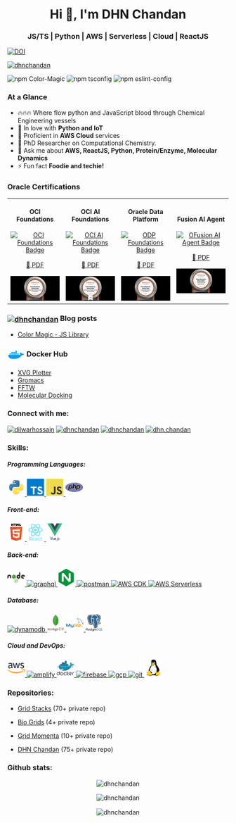 <h1 align="center">Hi 👋, I'm DHN Chandan</h1>

<h3 align="center">JS/TS | Python | AWS | Serverless | Cloud | ReactJS</h3>

[![DOI](https://zenodo.org/badge/DOI/10.5281/zenodo.10576496.svg)](https://doi.org/10.5281/zenodo.10576496)

<p align="left"> <a href="https://twitter.com/dhnchandan" target="blank"><img src="https://img.shields.io/twitter/follow/dhnchandan?logo=twitter&style=for-the-badge" alt="dhnchandan" /></a> </p>
<img alt="npm Color-Magic" src="https://img.shields.io/npm/v/@fly-lab/color-magic?label=npm Color-Magic&style=for-the-badge">
<img alt="npm tsconfig" src="https://img.shields.io/npm/v/@fly-lab/tsconfig?label=npm tsconfig&style=for-the-badge">
<img alt="npm eslint-config" src="https://img.shields.io/npm/v/@fly-lab/eslint-config?label=npm eslint-config&style=for-the-badge">

### At a Glance
- 🔥🔥🔥 Where flow python and JavaScript blood through Chemical Engineering vessels
- 🌱 In love with **Python and IoT**
- 🎉 Proficient in **AWS Cloud** services
- 📝 PhD Researcher on Computational Chemistry.
- 💬 Ask me about **AWS, ReactJS, Python, Protein/Enzyme, Molecular Dynamics**
- ⚡ Fun fact **Foodie and techie!**

### Oracle Certifications
<table>
  <tr>
    <td align="center" width="25%">
      <h4>OCI Foundations</h4>
      <a href="https://catalog-education.oracle.com/ords/certview/sharebadge?id=7C3B021180FCB0A0FFE1896A4FE62024B59EA6FD621DF87E7CAA40A35BF80092" target="_blank">
        <img src="https://img.shields.io/badge/Certified-OCI Foundations-blue?style=for-the-badge&logo=oracle" alt="OCI Foundations Badge"/>
      </a><br><br>
      <a href="./files/Oracle Cloud Infrastructure Foundations - Foundations Associate.pdf" target="_blank">📄 PDF</a><br><br>
      <img src="./files/Oracle Cloud Infrastructure Foundations - Foundations Associate.jpg" alt="OCI Foundations Certificate" width="150" height="auto">
    </td>
    <td align="center" width="25%">
      <h4>OCI AI Foundations</h4>
      <a href="https://catalog-education.oracle.com/ords/certview/sharebadge?id=61936673DD672A7FBB4595AF680338AB2F6006981B38591E7B8D1652B3CAA7E0" target="_blank">
        <img src="https://img.shields.io/badge/Certified-OCI AI Foundations-blue?style=for-the-badge&logo=oracle" alt="OCI AI Foundations Badge"/>
      </a><br><br>
      <a href="./files/Oracle Cloud Infrastructure AI Foundations - Foundations Associate.pdf" target="_blank">📄 PDF</a><br><br>
      <img src="./files/Oracle Cloud Infrastructure AI Foundations - Foundations Associate.jpg" alt="OCI AI Foundations Certificate" width="150" height="auto">
    </td>
    <td align="center" width="25%">
      <h4>Oracle Data Platform</h4>
      <a href="https://catalog-education.oracle.com/ords/certview/sharebadge?id=B0E0C0A690CBA0AB1EDE25817B739F9021EE488FF435725770DFCDD7515BA826" target="_blank">
        <img src="https://img.shields.io/badge/Certified-ODP Foundations-blue?style=for-the-badge&logo=oracle" alt="ODP Foundations Badge"/>
      </a><br><br>
      <a href="./files/Oracle Data Platform Foundations - Foundations Associate.pdf" target="_blank">📄 PDF</a><br><br>
      <img src="./files/Oracle Data Platform Foundations - Foundations Associate.jpg" alt="Oracle Data Platform Certificate" width="150" height="auto">
    </td>
    <td align="center" width="25%">
      <h4>Fusion AI Agent</h4>
      <a href="https://catalog-education.oracle.com/pls/certview/sharebadge?id=E91D8F0FFB45C751511E69E5E3EDC4621EE4A83289869B8FABF5A6B70ADB9DCC" target="_blank">
        <img src="https://img.shields.io/badge/Certified-OFusion AI Agent-blue?style=for-the-badge&logo=oracle" alt="OFusion AI Agent Badge"/>
      </a><br><br>
      <a href="./files/Oracle Fusion AI Agent Studio - Rel 1 - Foundations Associate.pdf" target="_blank">📄 PDF</a><br><br>
      <img src="./files/Oracle Fusion AI Agent Studio - Rel 1 - Foundations Associate.jpg" alt="Fusion AI Agent Certificate" width="150" height="auto">
    </td>
  </tr>
</table>

### <a href="https://dev.to/dhnchandan" target="blank"><img align="center" src="https://cdn.jsdelivr.net/npm/simple-icons@3.0.1/icons/dev-dot-to.svg" alt="dhnchandan" height="30" width="40" /></a> Blog posts

<!-- BLOG-POST-LIST:START -->

- [Color Magic - JS Library](https://dev.to/dhnchandan/color-magic-js-library-557d)

<!-- BLOG-POST-LIST:END -->

### <a href="https://hub.docker.com/u/firesimulations" target="blank"><img align="center" src="docker.png" alt="dhnchandan" height="30" width="40" /></a> Docker Hub

<!-- DOCKER_IMAGE-LIST:START -->

- [XVG Plotter](https://hub.docker.com/r/firesimulations/xvg-plotter)
- [Gromacs](https://hub.docker.com/r/firesimulations/gromacs)
- [FFTW](https://hub.docker.com/r/firesimulations/fftw)
- [Molecular Docking](https://hub.docker.com/r/firesimulations/autodocking)

<!-- DOCKER_IMAGE-LIST:END -->

<h3 align="left">Connect with me:</h3>
<p align="left">
    <a href="https://linkedin.com/in/dilwarhossain" target="blank"><img align="center" src="https://raw.githubusercontent.com/rahuldkjain/github-profile-readme-generator/master/src/images/icons/Social/linked-in-alt.svg" alt="dilwarhossain" height="30" width="40" /></a>
    <a href="https://dev.to/dhnchandan" target="blank"><img align="center" src="https://cdn.jsdelivr.net/npm/simple-icons@3.0.1/icons/dev-dot-to.svg" alt="dhnchandan" height="30" width="40" /></a>
    <a href="https://twitter.com/dhnchandan" target="blank"><img align="center" src="https://raw.githubusercontent.com/rahuldkjain/github-profile-readme-generator/master/src/images/icons/Social/twitter.svg" alt="dhnchandan" height="30" width="40" /></a>
    <a href="https://www.facebook.com/dhn.chandan" target="blank"><img align="center" src="https://raw.githubusercontent.com/rahuldkjain/github-profile-readme-generator/master/src/images/icons/Social/facebook.svg" alt="dhn.chandan" height="30" width="40" /></a>
</p>

<h3 align="left">Skills:</h3>
<h5 align="left">Programming Languages:</h5>
<p align="left">
    <!--Python-->
    <a href="https://www.python.org" target="_blank"> <img src="https://raw.githubusercontent.com/devicons/devicon/master/icons/python/python-original.svg" alt="python" width="40" height="40"/> </a>
    <!--TypeScript-->
    <a href="https://www.typescriptlang.org/" target="_blank"> <img src="https://raw.githubusercontent.com/devicons/devicon/master/icons/typescript/typescript-original.svg" alt="typescript" width="40" height="40"/> </a>
    <!--JS-->
    <a href="https://developer.mozilla.org/en-US/docs/Web/JavaScript" target="_blank"> <img src="https://raw.githubusercontent.com/devicons/devicon/master/icons/javascript/javascript-original.svg" alt="javascript" width="40" height="40"/> </a>
    <!--PHP-->
    <a href="https://www.php.net" target="_blank"> <img src="https://raw.githubusercontent.com/devicons/devicon/master/icons/php/php-original.svg" alt="php" width="40" height="40"/> </a>
</p>

<h5 align="left">Front-end:</h5>
<p align="left">
    <!--HTML5-->
    <a href="https://www.w3.org/html/" target="_blank"> <img src="https://raw.githubusercontent.com/devicons/devicon/master/icons/html5/html5-original-wordmark.svg" alt="html5" width="40" height="40"/> </a>
    <!--ReactJS-->
    <a href="https://reactjs.org/" target="_blank"> <img src="https://raw.githubusercontent.com/devicons/devicon/master/icons/react/react-original-wordmark.svg" alt="react" width="40" height="40"/> </a>
    <!--VueJS-->
    <a href="https://vuejs.org/" target="_blank"> <img src="https://raw.githubusercontent.com/devicons/devicon/master/icons/vuejs/vuejs-original-wordmark.svg" alt="vuejs" width="40" height="40"/> </a>
</p>

<h5 align="left">Back-end:</h5>
<p align="left">
    <!--NodeJS-->
    <a href="https://nodejs.org" target="_blank"> <img src="https://raw.githubusercontent.com/devicons/devicon/master/icons/nodejs/nodejs-original-wordmark.svg" alt="nodejs" width="40" height="40"/> </a>
    <!--GraphQL-->
    <a href="https://graphql.org" target="_blank"> <img src="https://www.vectorlogo.zone/logos/graphql/graphql-icon.svg" alt="graphql" width="40" height="40"/> </a>
    <!--nginx-->
    <a href="https://www.nginx.com" target="_blank"> <img src="https://raw.githubusercontent.com/devicons/devicon/master/icons/nginx/nginx-original.svg" alt="nginx" width="40" height="40"/> </a>
    <!--Postman-->
    <a href="https://postman.com" target="_blank"> <img src="https://www.vectorlogo.zone/logos/getpostman/getpostman-icon.svg" alt="postman" width="40" height="40"/> </a>
    <!--AWS CDK-->
    <a href="https://aws.amazon.com/cdk" target="_blank"> <img src="https://user-images.githubusercontent.com/2752551/30405068-a7733b34-989e-11e7-8f66-7badaf1373ed.png" alt="AWS CDK" width="40" height="40"/> </a>
    <!--Serverless-->
    <a href="https://aws.amazon.com/serverless" target="_blank"> <img src="https://d2908q01vomqb2.cloudfront.net/7719a1c782a1ba91c031a682a0a2f8658209adbf/2021/01/15/cdk-logo6-1260x476.png" alt="AWS Serverless" width="100" height="40"/> </a>
</p>

<h5 align="left">Database:</h5>
<p align="left">
    <!--DynamoDB-->
    <a href="https://aws.amazon.com/dynamodb/" target="_blank"> <img src="https://cdn.worldvectorlogo.com/logos/aws-dynamodb.svg" alt="dynamodb" width="40" height="40"/> </a>
    <!--MongoDB-->
    <a href="https://www.mongodb.com/" target="_blank"> <img src="https://raw.githubusercontent.com/devicons/devicon/master/icons/mongodb/mongodb-original-wordmark.svg" alt="mongodb" width="40" height="40"/> </a>
    <!--MySQL-->
    <a href="https://www.mysql.com/" target="_blank"> <img src="https://raw.githubusercontent.com/devicons/devicon/master/icons/mysql/mysql-original-wordmark.svg" alt="mysql" width="40" height="40"/> </a>
    <!--PostGresSQL-->
    <a href="https://www.postgresql.org" target="_blank"> <img src="https://raw.githubusercontent.com/devicons/devicon/master/icons/postgresql/postgresql-original-wordmark.svg" alt="postgresql" width="40" height="40"/> </a>
</p>

<h5 align="left">Cloud and DevOps:</h5>
<p align="left">
    <!--AWS-->
    <a href="https://aws.amazon.com" target="_blank"> <img src="https://raw.githubusercontent.com/devicons/devicon/master/icons/amazonwebservices/amazonwebservices-original-wordmark.svg" alt="aws" width="40" height="40"/> </a>
    <!--Amplify-->
    <a href="https://aws.amazon.com/amplify/" target="_blank"> <img src="https://docs.amplify.aws/assets/logo-dark.svg" alt="amplify" width="40" height="40"/> </a>
    <!--Docker-->
    <a href="https://www.docker.com/" target="_blank"> <img src="https://raw.githubusercontent.com/devicons/devicon/master/icons/docker/docker-original-wordmark.svg" alt="docker" width="40" height="40"/> </a>
    <!--Firebase-->
    <a href="https://firebase.google.com/" target="_blank"> <img src="https://www.vectorlogo.zone/logos/firebase/firebase-icon.svg" alt="firebase" width="40" height="40"/> </a>
    <!--GCP-->
    <a href="https://cloud.google.com" target="_blank"> <img src="https://www.vectorlogo.zone/logos/google_cloud/google_cloud-icon.svg" alt="gcp" width="40" height="40"/> </a>
    <!--Git-->
    <a href="https://git-scm.com/" target="_blank"> <img src="https://www.vectorlogo.zone/logos/git-scm/git-scm-icon.svg" alt="git" width="40" height="40"/> </a>
    <!--Linux-->
    <a href="https://www.linux.org/" target="_blank"> <img src="https://raw.githubusercontent.com/devicons/devicon/master/icons/linux/linux-original.svg" alt="linux" width="40" height="40"/> </a>
</p>

<h3 align="left">Repositories:</h3>
<!-- REPOSITORY-LIST:START -->

- [Grid Stacks](github.com/orgs/grid-stacks) (70+ private repo)

- [Bio Grids](github.com/orgs/bio-grids) (4+ private repo)

- [Grid Momenta](github.com/orgs/grid-momenta) (10+ private repo)

- [DHN Chandan](bitbucket.org/dhnchandan) (75+ private repo)

<!-- REPOSITORY-LIST:END -->

<h3 align="left">Github stats:</h3>

<p align="center"><img align="center" src="https://github-readme-stats.vercel.app/api/top-langs?username=dhnchandan&show_icons=true&locale=en&layout=compact" alt="dhnchandan" /></p>

<p align="center"><img align="center" src="https://github-readme-stats.vercel.app/api?username=dhnchandan&show_icons=true&locale=en&hide_rank=true" alt="dhnchandan" /></p>

<p align="center"><img align="center" src="https://github-readme-streak-stats.herokuapp.com/?user=dhnchandan&" alt="dhnchandan" /></p>
